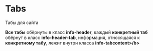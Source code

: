 # Tabs
Табы для сайта

<p><b>Все табы</b> обёрнуты в класс <b>info-header</b>, каждый <b>конкретный таб</b> обёрнут в класс <b>info-header-tab</b>, информация, относящаяся к <b>конкретному табу</b>, лежит внутри класса <b>info-tabcontent>/b></p>
